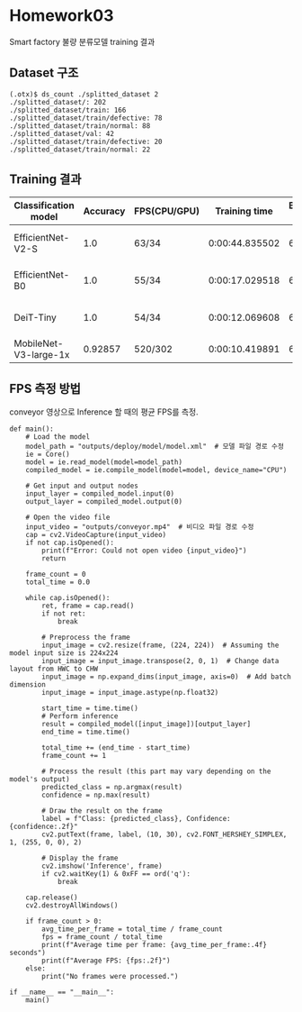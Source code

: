 # Homework03
Smart factory 불량 분류모델 training 결과

## Dataset 구조
```
(.otx)$ ds_count ./splitted_dataset 2
./splitted_dataset/: 202
./splitted_dataset/train: 166
./splitted_dataset/train/defective: ​78
./splitted_dataset/train/normal: 88
./splitted_dataset/val: 42
./splitted_dataset/train/defective: 20
./splitted_dataset/train/normal: 22​
```

## Training 결과
|Classification model|Accuracy|FPS(CPU/GPU)|Training time|Batch size|Learning rate|Other hyper-prams|
|----|----|----|----|----|----|----|
|EfficientNet-V2-S|1.0|63/34|0:00:44.835502|64|0.0071|Epochs: 90, Optimizer: SGD|
|EfficientNet-B0|1.0|55/34|0:00:17.029518|64|0.0049|Epochs: 90, Optimizer: SGD|
|DeiT-Tiny|1.0|54/34|0:00:12.069608|64|0.0001|Epochs: 90, Optimizer: AdamW|
|MobileNet-V3-large-1x|0.92857|520/302|0:00:10.419891|64|0.0058|Epochs:90, Optimizer:SGD|


## FPS 측정 방법
conveyor 영상으로 Inference 할 때의 평균 FPS를 측정.
```
def main():
    # Load the model
    model_path = "outputs/deploy/model/model.xml"  # 모델 파일 경로 수정
    ie = Core()
    model = ie.read_model(model=model_path)
    compiled_model = ie.compile_model(model=model, device_name="CPU")

    # Get input and output nodes
    input_layer = compiled_model.input(0)
    output_layer = compiled_model.output(0)

    # Open the video file
    input_video = "outputs/conveyor.mp4"  # 비디오 파일 경로 수정
    cap = cv2.VideoCapture(input_video)
    if not cap.isOpened():
        print(f"Error: Could not open video {input_video}")
        return

    frame_count = 0
    total_time = 0.0

    while cap.isOpened():
        ret, frame = cap.read()
        if not ret:
            break

        # Preprocess the frame
        input_image = cv2.resize(frame, (224, 224))  # Assuming the model input size is 224x224
        input_image = input_image.transpose(2, 0, 1)  # Change data layout from HWC to CHW
        input_image = np.expand_dims(input_image, axis=0)  # Add batch dimension
        input_image = input_image.astype(np.float32)

        start_time = time.time()
        # Perform inference
        result = compiled_model([input_image])[output_layer]
        end_time = time.time()

        total_time += (end_time - start_time)
        frame_count += 1

        # Process the result (this part may vary depending on the model's output)
        predicted_class = np.argmax(result)
        confidence = np.max(result)

        # Draw the result on the frame
        label = f"Class: {predicted_class}, Confidence: {confidence:.2f}"
        cv2.putText(frame, label, (10, 30), cv2.FONT_HERSHEY_SIMPLEX, 1, (255, 0, 0), 2)

        # Display the frame
        cv2.imshow('Inference', frame)
        if cv2.waitKey(1) & 0xFF == ord('q'):
            break

    cap.release()
    cv2.destroyAllWindows()

    if frame_count > 0:
        avg_time_per_frame = total_time / frame_count
        fps = frame_count / total_time
        print(f"Average time per frame: {avg_time_per_frame:.4f} seconds")
        print(f"Average FPS: {fps:.2f}")
    else:
        print("No frames were processed.")

if __name__ == "__main__":
    main()
```
